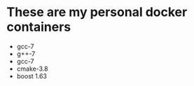 # These are my personal docker containers #

-  gcc-7
  - g++-7
  - gcc-7
  - cmake-3.8
  - boost 1.63
